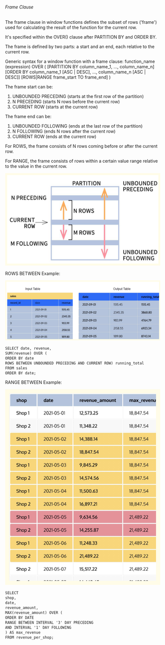 
###### Frame Clause

The frame clause in window functions defines the subset of rows ('frame') used for calculating the result of the function for the current row.

It's specified within the OVER() clause after PARTITION BY and ORDER BY.

The frame is defined by two parts: a start and an end, each relative to the current row.

Generic syntax for a window function with a frame clause:
	function_name (expression) OVER (
	[PARTITION BY column_name_1, ..., column_name_n]
	[ORDER BY column_name_1 [ASC | DESC], ..., column_name_n [ASC | DESC]]
	[ROWS|RANGE frame_start TO frame_end]
	)

The frame start can be:
 1. UNBOUNDED PRECEDING (starts at the first row of the partition)
 2. N PRECEDING (starts N rows before the current row)
 3. CURRENT ROW (starts at the current row)

The frame end can be:
 1. UNBOUNDED FOLLOWING (ends at the last row of the partition)
 2. N FOLLOWING (ends N rows after the current row)
 3. CURRENT ROW (ends at the current row)

For ROWS, the frame consists of N rows coming before or after the current row.

For RANGE, the frame consists of rows within a certain value range relative to the value in the current row.

![DDL](frame.svg)

ROWS BETWEEN Example:


![DDL](rows.svg)

	SELECT date, revenue,
	SUM(revenue) OVER (
	ORDER BY date
	ROWS BETWEEN UNBOUNDED PRECEDING AND CURRENT ROW) running_total
	FROM sales
	ORDER BY date;

RANGE BETWEEN Example:


![DDL](range.svg)

	SELECT
	shop,
	date,
	revenue_amount,
	MAX(revenue_amount) OVER (
	ORDER BY DATE
	RANGE BETWEEN INTERVAL '3' DAY PRECEDING
	AND INTERVAL '1' DAY FOLLOWING
	) AS max_revenue
	FROM revenue_per_shop;